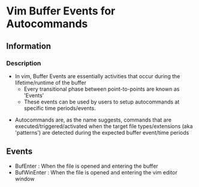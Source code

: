 # Vim Buffer Events for Autocommands

## Information
### Description
- In vim, Buffer Events are essentially activities that occur during the lifetime/runtime of the buffer
    + Every transitional phase between point-to-points are known as 'Events'
    + These events can be used by users to setup autocommands at specific time periods/events.
+ Autocommands are, as the name suggests, commands that are executed/triggered/activated when the target file types/extensions (aka 'patterns') are detected during the expected buffer event/time periods

## Events
+ BufEnter : When the file is opened and entering the buffer
+ BufWinEnter : When the file is opened and entering the vim editor window


